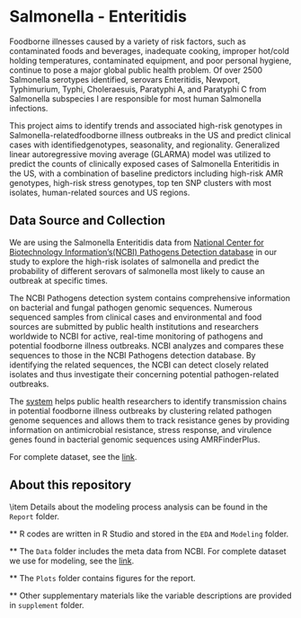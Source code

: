 # Salmonella - Enteritidis

Foodborne illnesses caused by a variety of risk factors, such as contaminated foods and beverages, inadequate cooking, improper hot/cold holding temperatures, contaminated equipment, and poor personal hygiene, continue to pose a major global public health problem. Of over 2500 Salmonella serotypes identified, serovars Enteritidis, Newport, Typhimurium, Typhi, Choleraesuis, Paratyphi A, and Paratyphi C from Salmonella subspecies I are responsible for most human Salmonella infections.

This project aims to identify trends and associated high-risk genotypes in Salmonella-relatedfoodborne illness outbreaks in the US and predict clinical cases with identifiedgenotypes, seasonality, and regionality. Generalized linear autoregressive moving average (GLARMA) model was utilized to predict the counts of clinically exposed cases of Salmonella Enteritidis in the US, with a combination of baseline predictors including high-risk AMR genotypes, high-risk stress genotypes, top ten SNP clusters with most isolates, human-related sources and US regions. 

## Data Source and Collection

We are using the Salmonella Enteritidis data from [National Center for Biotechnology Information’s(NCBI) Pathogens Detection database](https://www.ncbi.nlm.nih.gov/pathogens/) in our study to explore the high-risk isolates of salmonella and predict the probability of different serovars of salmonella most likely to cause an outbreak at specific times. 

The NCBI Pathogens detection system contains comprehensive information on bacterial and fungal pathogen genomic sequences. Numerous sequenced samples from clinical cases and environmental and food sources are submitted by public health institutions and researchers worldwide to NCBI for active, real-time monitoring of pathogens and potential foodborne illness outbreaks. NCBI analyzes and compares these sequences to those in the NCBI Pathogens detection database. By identifying the related sequences, the NCBI can detect closely related isolates and thus investigate their concerning potential pathogen-related outbreaks.

The [system](https://www.ncbi.nlm.nih.gov/pathogens/about/) helps public health researchers to identify transmission chains in potential foodborne illness outbreaks by clustering related pathogen genome sequences and allows them to track resistance genes by providing information on antimicrobial resistance, stress response, and virulence genes found in bacterial genomic sequences using AMRFinderPlus. 

For complete dataset, see the [link](https://drive.google.com/file/d/1kmlia5vTlS_2r9Hp5TpCGLK7Uq3U02_p/view?usp=sharing).


## About this repository

\item Details about the modeling process analysis can be found in the  `Report` folder.

** R codes are written in R Studio and stored in the `EDA` and `Modeling` folder.

** The `Data` folder includes the meta data from NCBI. For complete dataset we use for modeling, see the [link](https://drive.google.com/file/d/1kmlia5vTlS_2r9Hp5TpCGLK7Uq3U02_p/view?usp=sharing).

** The `Plots` folder contains figures for the report.

** Other supplementary materials like the variable descriptions are provided in `supplement` folder.
